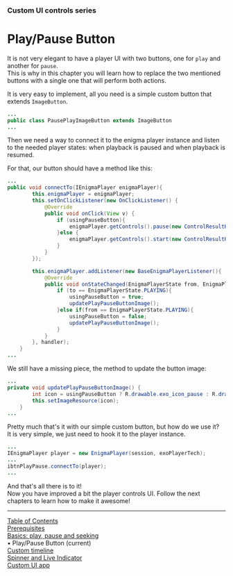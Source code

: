 ### Custom UI controls series
# Play/Pause Button
It is not very elegant to have a player UI with two buttons, one for `play` and another for `pause`.<br />
This is why in this chapter you will learn how to replace the two mentioned buttons with a single one that will perform both actions.

It is very easy to implement, all you need is a simple custom button that extends `ImageButton`.
```java
...
public class PausePlayImageButton extends ImageButton
...
```

Then we need a way to connect it to the enigma player instance and listen to the needed player states: when playback is paused and when playback is resumed.

For that, our button should have a method like this:
```java
...
public void connectTo(IEnigmaPlayer enigmaPlayer){
        this.enigmaPlayer = enigmaPlayer;
        this.setOnClickListener(new OnClickListener() {
            @Override
            public void onClick(View v) {
                if (usingPauseButton){
                    enigmaPlayer.getControls().pause(new ControlResultHandler(TAG, "pause"));
                }else {
                    enigmaPlayer.getControls().start(new ControlResultHandler(TAG, "play"));
                }
            }
        });

        this.enigmaPlayer.addListener(new BaseEnigmaPlayerListener(){
            @Override
            public void onStateChanged(EnigmaPlayerState from, EnigmaPlayerState to) {
                if (to == EnigmaPlayerState.PLAYING){
                    usingPauseButton = true;
                    updatePlayPauseButtonImage();
                }else if(from == EnigmaPlayerState.PLAYING){
                    usingPauseButton = false;
                    updatePlayPauseButtonImage();
                }
            }
        }, handler);
    }
...
```
We still have a missing piece, the method to update the button image:
```java
...
private void updatePlayPauseButtonImage() {
        int icon = usingPauseButton ? R.drawable.exo_icon_pause : R.drawable.exo_icon_play;
        this.setImageResource(icon);
    }
...
```

Pretty much that's it with our simple custom button, but how do we use it? <br />
It is very simple, we just need to hook it to the player instance.
```java
...
IEnigmaPlayer player = new EnigmaPlayer(session, exoPlayerTech);
...
ibtnPlayPause.connectTo(player);
...
```
And that's all there is to it! <br /> Now you have improved a bit the
player controls UI. Follow the next chapters to learn how to make it
awesome!



___
[Table of Contents](../index.md)<br/>
[Prerequisites](prerequisites.md)<br/>
[Basics: play, pause and seeking](basics.md)<br/>
&bull; Play/Pause Button (current)<br/>
[Custom timeline](timeline.md)<br/>
[Spinner and Live Indicator](spinner_and_live.md)<br/>
[Custom UI app](custom_ui_app.md)<br/>
